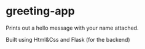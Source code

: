 # greeting-app

Prints out a hello message with your name attached.

Built using Html&amp;Css and Flask (for the backend)
